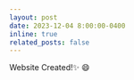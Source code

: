 ```yaml
---
layout: post
date: 2023-12-04 8:00:00-0400
inline: true
related_posts: false
---
```


Website Created!:sparkles: :smile:
